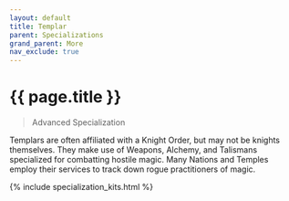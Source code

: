 ```yaml
---
layout: default
title: Templar
parent: Specializations
grand_parent: More
nav_exclude: true
---
```


# {{ page.title }}

> Advanced Specialization

Templars are often affiliated with a Knight Order, but may not be knights themselves. They make use of Weapons, Alchemy, and Talismans specialized for combatting hostile magic. Many Nations and Temples employ their services to track down rogue practitioners of magic.

{% include specialization_kits.html %}